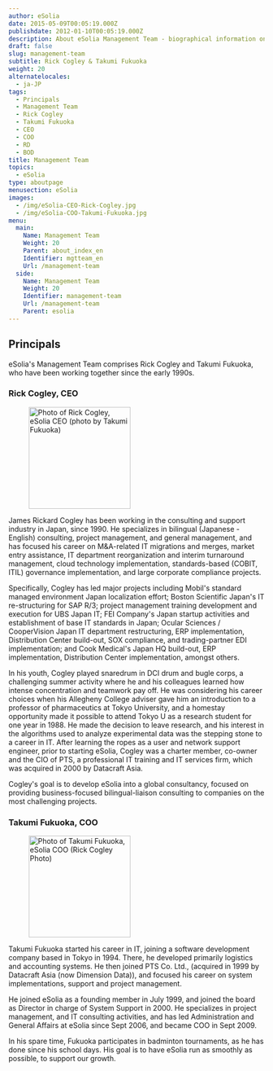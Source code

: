 ```yaml
---
author: eSolia
date: 2015-05-09T00:05:19.000Z
publishdate: 2012-01-10T00:05:19.000Z
description: About eSolia Management Team - biographical information on CEO Rick Cogley and COO Takumi Fukuoka.
draft: false
slug: management-team
subtitle: Rick Cogley & Takumi Fukuoka
weight: 20
alternatelocales:
  - ja-JP
tags:
  - Principals
  - Management Team
  - Rick Cogley
  - Takumi Fukuoka
  - CEO
  - COO
  - RD
  - BOD
title: Management Team
topics:
  - eSolia
type: aboutpage
menusection: eSolia
images:
  - /img/eSolia-CEO-Rick-Cogley.jpg
  - /img/eSolia-COO-Takumi-Fukuoka.jpg
menu:
  main:
    Name: Management Team
    Weight: 20
    Parent: about_index_en
    Identifier: mgtteam_en
    Url: /management-team
  side:
    Name: Management Team
    Weight: 20
    Identifier: management-team
    Url: /management-team
    Parent: esolia
---
```


## Principals
eSolia's Management Team comprises Rick Cogley and Takumi Fukuoka, who have been working together since the early 1990s.

### Rick Cogley, CEO

<figure class="image-container">
<img class="materialboxed right responsive-img z-depth-1" width="200" data-caption="Rick Cogley, eSolia CEO" alt="Photo of Rick Cogley, eSolia CEO (photo by Takumi Fukuoka)" src="/img/eSolia-CEO-Rick-Cogley.jpg" >
</figure>

James Rickard Cogley has been working in the consulting and support industry in Japan, since 1990. He specializes in bilingual (Japanese - English) consulting, project management, and general management, and has focused his career on M&A-related IT migrations and merges, market entry assistance, IT department reorganization and interim turnaround management, cloud technology implementation, standards-based (COBIT, ITIL) governance implementation, and large corporate compliance projects.

Specifically, Cogley has led major projects including Mobil's standard managed environment Japan localization effort; Boston Scientific Japan's IT re-structuring for SAP R/3; project management training development and execution for UBS Japan IT; FEI Company's Japan startup activities and establishment of base IT standards in Japan; Ocular Sciences / CooperVision Japan IT department restructuring, ERP implementation, Distribution Center build-out, SOX compliance, and trading-partner EDI implementation; and Cook Medical's Japan HQ build-out, ERP implementation, Distribution Center implementation, amongst others.

In his youth, Cogley played snaredrum in DCI drum and bugle corps, a challenging summer activity where he and his colleagues learned how intense concentration and teamwork pay off. He was considering his career choices when his Allegheny College adviser gave him an introduction to a professor of pharmaceutics at Tokyo University, and a homestay opportunity made it possible to attend Tokyo U as a research student for one year in 1988. He made the decision to leave research, and his interest in the algorithms used to analyze experimental data was the stepping stone to a career in IT. After learning the ropes as a user and network support engineer, prior to starting eSolia, Cogley was a charter member, co-owner and the CIO of PTS, a professional IT training and IT services firm, which was acquired in 2000 by Datacraft Asia.

Cogley's goal is to develop eSolia into a global consultancy, focused on providing business-focused bilingual-liaison consulting to companies on the most challenging projects.

### Takumi Fukuoka, COO

<figure class="image-container">
<img class="materialboxed right responsive-img z-depth-1" width="200" data-caption="Takumi Fukuoka, eSolia COO (Rick Cogley Photo)" alt="Photo of Takumi Fukuoka, eSolia COO (Rick Cogley Photo)" src="/img/eSolia-COO-Takumi-Fukuoka.jpg" >
</figure>

Takumi Fukuoka started his career in IT, joining a software development company based in Tokyo in 1994. There, he developed primarily logistics and accounting systems. He then joined PTS Co. Ltd., (acquired in 1999 by Datacraft Asia (now Dimension Data)), and focused his career on system implementations, support and project management.

He joined eSolia as a founding member in July 1999, and joined the board as Director in charge of System Support in 2000. He specializes in project management, and IT consulting activities, and has led Administration and General Affairs at eSolia since Sept 2006, and became COO in Sept 2009.

In his spare time, Fukuoka participates in badminton tournaments, as he has done since his school days. His goal is to have eSolia run as smoothly as possible, to support our growth.
